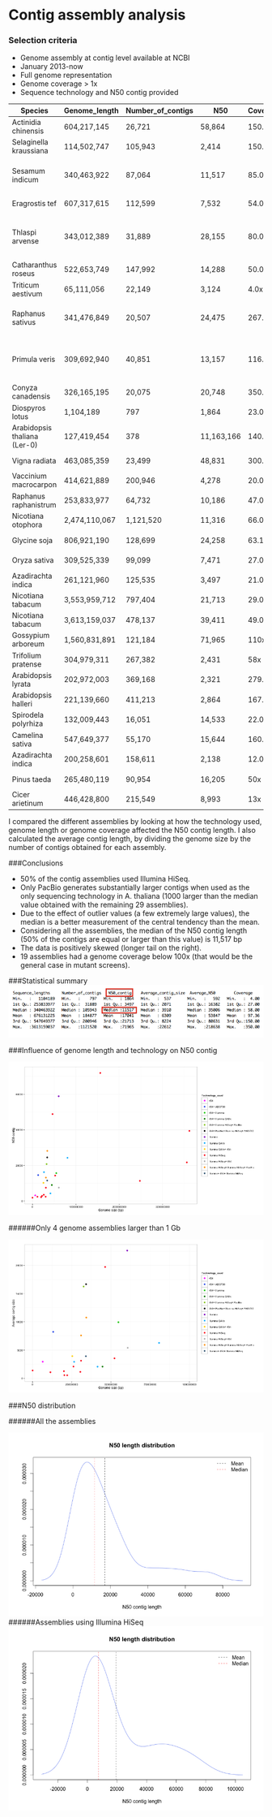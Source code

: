 Contig assembly analysis
===

### Selection criteria
- Genome assembly at contig level available at NCBI
- January 2013-now
- Full genome representation
- Genome coverage > 1x
- Sequence technology and N50 contig provided


Species|Genome_length|Number_of_contigs|N50|Coverage|Technology
-----|-----|-----|-----|-----|-----:
Actinidia chinensis|604,217,145|26,721 | 58,864| 150.0x|Illumina HiSeq
Selaginella kraussiana | 114,502,747 | 105,943 | 2,414  | 150.0x | Illumina HiSeq
Sesamum indicum | 340,463,922 |87,064 | 11,517 | 85.0x | 454; Illumina; Illumina MiSeq
Eragrostis tef | 607,317,615 |112,599 | 7,532  | 54.0x |454; Illumina HiSeq
Thlaspi arvense| 343,012,389 |31,889 | 28,155 | 80.0x | Illumina HiSeq; Illumina MiSeq; PacBio
Catharanthus roseus| 522,653,749 |147,992 |14,288| 50.0x | Illumina HiSeq
Triticum aestivum| 65,111,056 |22,149 | 3,124 | 4.0x | 454
Raphanus sativus|341,476,849|20,507 | 24,475 |267.0x| 454; PacBio; Illumina HiSeq; ABI3730
Primula veris|309,692,940 |40,851 | 13,157 | 116.0x | Illumina HiSeq; Illumina MiSeq; PacBio
Conyza canadensis |326,165,195 |20,075 | 20,748| 350.0x|454; Illumina HiSeq;PacBio
Diospyros lotus |1,104,189 |797 | 1,864| 23.0x| Illumina HiSeq
Arabidopsis thaliana (Ler-0) |127,419,454|378 |11,163,166| 140.0x| PacBio
Vigna radiata |463,085,359 |23,499 | 48,831 | 300.0x | Illumina HiSeq
Vaccinium macrocarpon |414,621,889 |200,946 | 4,278 | 20.0x | Illumina GAIIx
Raphanus raphanistrum  |253,833,977 |64,732 | 10,186 | 47.0x | Illumina GAII; 454
Nicotiana otophora |2,474,110,067 |1,121,520 | 11,316 | 66.0x| Illumina HiSeq
Glycine soja |806,921,190|128,699 | 24,258 | 63.1.0x| Illumina GAIIx
Oryza sativa |309,525,339 |99,099 | 7,471 | 27.0x| Illumina HiSeq
Azadirachta indica |261,121,960 |125,535| 3,497 | 21.0x| Illumina HiSeq
Nicotiana tabacum |3,553,959,712 |797,404| 21,713 | 29.0x| Illumina HiSeq
Nicotiana tabacum |3,613,159,037 |478,137| 39,411 | 49.0x| Illumina HiSeq
Gossypium arboreum |1,560,831,891 |121,184| 71,965 | 110x| Illumina HiSeq
Trifolium pratense|304,979,311 |267,382| 2,431 | 58x| Illumina HiSeq
Arabidopsis lyrata |202,972,003 |369,168| 2,321 | 279.3x| Illumina HiSeq
Arabidopsis halleri |221,139,660 |411,213| 2,864 | 167.9x| Illumina HiSeq
Spirodela polyrhiza|132,009,443 |16,051|14,533 | 22.0x| 454; ABI3730
Camelina sativa|547,649,377 |55,170|15,644 | 160.0x| 454; Illumina
Azadirachta indica|200,258,601 |158,611|2,138 | 12.0x| Illumina HiSeq
Pinus taeda|265,480,119|90,954|16,205 | 50x| Illumina GAIIx
Cicer arietinum|446,428,800|215,549|8,993 | 13x| 454; Illumina GAIIx






I compared the different assemblies by looking at how the technology used, genome length or genome coverage affected the N50 contig length. I also calculated the average contig length, by dividing the genome size by the number of contigs obtained for each assembly. 

###Conclusions

- 50% of the contig assemblies used Illumina HiSeq. 
- Only PacBio generates substantially larger contigs when used as the only sequencing technology in A. thaliana (1000 larger than the median value obtained with the remaining 29 assemblies). 
- Due to the effect of outlier values (a few extremely large values), the median is a better measurement of the central tendency than the mean. 
- Considering all the assemblies, the median of the N50 contig length (50% of the contigs are equal or larger than this value) is 11,517 bp
- The data is positively skewed (longer tail on the right). 
- 19 assemblies had a genome coverage below 100x (that would be the general case in mutant screens). 

###Statistical summary
![image](Summaries/all_contigs.png)


###Influence of genome length and technology on N50 contig

![image](Jitter_plots/N50_genome_size.png)



######Only 4 genome assemblies larger than 1 Gb

![image](Jitter_plots/N50_1Gb.png)

###N50 distribution


######All the assemblies

![image](Distributions/median_mean.png)
######Assemblies using Illumina HiSeq
![image](Distributions/median_mean_illumina.png)



